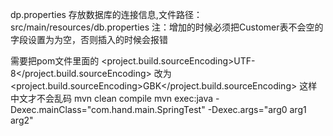 
dp.properties 存放数据库的连接信息,文件路径：src/main/resources/db.properties
注：增加的时候必须把Customer表不会空的字段设置为为空，否则插入的时候会报错

需要把pom文件里面的  <project.build.sourceEncoding>UTF-8</project.build.sourceEncoding>  改为             <project.build.sourceEncoding>GBK</project.build.sourceEncoding> 
                            这样中文才不会乱码
mvn clean compile
mvn exec:java -Dexec.mainClass="com.hand.main.SpringTest" -Dexec.args="arg0 arg1 arg2"
